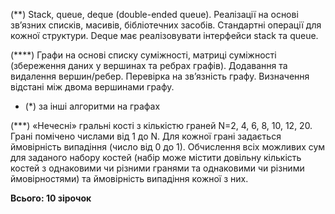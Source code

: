 (**) Stack, queue, deque (double-ended queue). Реалізації на основі зв’язних списків, масивів, бібліотечних засобів. Стандартні операції для кожної структури. Deque має реалізовувати інтерфейси stack та queue.

(****) Графи на основі списку суміжності, матриці суміжності (збереження даних у вершинах та ребрах графів). Додавання та видалення вершин/ребер. Перевірка на зв’язність графу. Визначення відстані між двома вершинами графу.
+ (*) за інші алгоритми на графах

(***) «Нечесні» гральні кості з кількістю граней N=2, 4, 6, 8, 10, 12, 20. Грані помічено числами від 1 до N. Для кожної грані задається ймовірність випадіння (число від 0 до 1). Обчислення всіх можливих сум для заданого набору костей (набір може містити довільну кількість костей з однаковими чи різними гранями та однаковими чи різними ймовірностями) та ймовірність випадіння кожної з них.

**Всього: 10 зірочок**